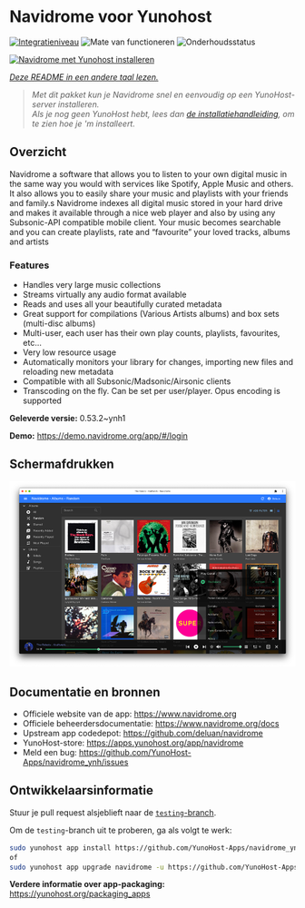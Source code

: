 <!--
NB: Deze README is automatisch gegenereerd door <https://github.com/YunoHost/apps/tree/master/tools/readme_generator>
Hij mag NIET handmatig aangepast worden.
-->

# Navidrome voor Yunohost

[![Integratieniveau](https://dash.yunohost.org/integration/navidrome.svg)](https://ci-apps.yunohost.org/ci/apps/navidrome/) ![Mate van functioneren](https://ci-apps.yunohost.org/ci/badges/navidrome.status.svg) ![Onderhoudsstatus](https://ci-apps.yunohost.org/ci/badges/navidrome.maintain.svg)

[![Navidrome met Yunohost installeren](https://install-app.yunohost.org/install-with-yunohost.svg)](https://install-app.yunohost.org/?app=navidrome)

*[Deze README in een andere taal lezen.](./ALL_README.md)*

> *Met dit pakket kun je Navidrome snel en eenvoudig op een YunoHost-server installeren.*  
> *Als je nog geen YunoHost hebt, lees dan [de installatiehandleiding](https://yunohost.org/install), om te zien hoe je 'm installeert.*

## Overzicht

Navidrome a software that allows you to listen to your own digital music in the same way you would with services like Spotify, Apple Music and others. It also allows you to easily share your music and playlists with your friends and family.s
Navidrome indexes all digital music stored in your hard drive and makes it available through a nice web player and also by using any Subsonic-API compatible mobile client. Your music becomes searchable and you can create playlists, rate and “favourite” your loved tracks, albums and artists

### Features

- Handles very large music collections
- Streams virtually any audio format available
- Reads and uses all your beautifully curated metadata
- Great support for compilations (Various Artists albums) and box sets (multi-disc albums)
- Multi-user, each user has their own play counts, playlists, favourites, etc...
- Very low resource usage
- Automatically monitors your library for changes, importing new files and reloading new metadata
- Compatible with all Subsonic/Madsonic/Airsonic clients
- Transcoding on the fly. Can be set per user/player. Opus encoding is supported


**Geleverde versie:** 0.53.2~ynh1

**Demo:** <https://demo.navidrome.org/app/#/login>

## Schermafdrukken

![Schermafdrukken van Navidrome](./doc/screenshots/ss-desktop-player.png)

## Documentatie en bronnen

- Officiele website van de app: <https://www.navidrome.org>
- Officiele beheerdersdocumentatie: <https://www.navidrome.org/docs>
- Upstream app codedepot: <https://github.com/deluan/navidrome>
- YunoHost-store: <https://apps.yunohost.org/app/navidrome>
- Meld een bug: <https://github.com/YunoHost-Apps/navidrome_ynh/issues>

## Ontwikkelaarsinformatie

Stuur je pull request alsjeblieft naar de [`testing`-branch](https://github.com/YunoHost-Apps/navidrome_ynh/tree/testing).

Om de `testing`-branch uit te proberen, ga als volgt te werk:

```bash
sudo yunohost app install https://github.com/YunoHost-Apps/navidrome_ynh/tree/testing --debug
of
sudo yunohost app upgrade navidrome -u https://github.com/YunoHost-Apps/navidrome_ynh/tree/testing --debug
```

**Verdere informatie over app-packaging:** <https://yunohost.org/packaging_apps>
